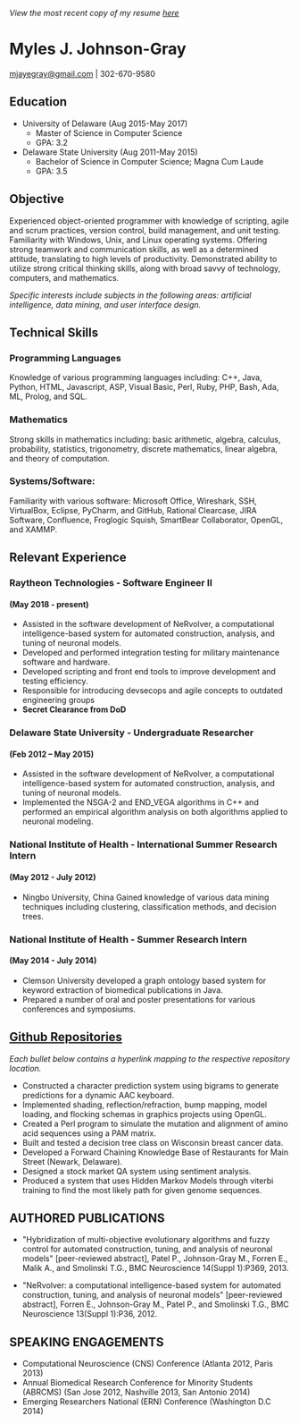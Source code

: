 _View the most recent copy of my resume [here](https://gitmyles.github.io/Resume/)_

# Myles J. Johnson-Gray
mjayegray@gmail.com | 302-670-9580

## Education
* University of Delaware (Aug 2015-May 2017)
    * Master of Science in Computer Science
    * GPA: 3.2
* Delaware State University (Aug 2011-May 2015)
    * Bachelor of Science in Computer Science; Magna Cum Laude
    * GPA: 3.5


## Objective
Experienced object-oriented programmer with knowledge of scripting, agile and scrum practices, version control, build management, and unit testing. Familiarity with Windows, Unix, and Linux operating systems. Offering strong teamwork and communication skills, as well as a determined attitude, translating to high levels of productivity. Demonstrated ability to utilize strong critical thinking skills, along with broad savvy of technology, computers, and mathematics.

_Specific interests include subjects in the following areas: artificial intelligence, data mining, and user interface design._


## Technical Skills
### Programming Languages
Knowledge of various programming languages including: C++, Java, Python, HTML, Javascript, ASP, Visual Basic, Perl, Ruby, PHP, Bash, Ada, ML, Prolog, and SQL.

### Mathematics
Strong skills in mathematics including: basic arithmetic, algebra, calculus, probability, statistics, trigonometry, discrete mathematics, linear algebra, and theory of computation. 

### Systems/Software:
Familiarity with various software: Microsoft Office, Wireshark, SSH, VirtualBox, Eclipse, PyCharm, and GitHub, Rational Clearcase, JIRA Software, Confluence, Froglogic Squish, SmartBear Collaborator, OpenGL, and XAMMP.






## Relevant Experience
### Raytheon Technologies - Software Engineer II
#### (May 2018 - present)
* Assisted in the software development of NeRvolver, a computational intelligence-based system for automated construction, analysis, and tuning of neuronal models.
* Developed and performed integration testing for military maintenance software and hardware.
* Developed scripting and front end tools to improve development and testing efficiency.
* Responsible for introducing devsecops and agile concepts to outdated engineering groups
* **Secret Clearance from DoD**

### Delaware State University - Undergraduate Researcher
#### (Feb 2012 – May 2015)
* Assisted in the software development of NeRvolver, a computational intelligence-based system for automated construction, analysis, and tuning of neuronal models. 
* Implemented the NSGA-2 and END_VEGA algorithms in C++ and performed an empirical algorithm analysis on both algorithms applied to neuronal modeling. 

### National Institute of Health - International Summer Research Intern
#### (May 2012 - July 2012)
* Ningbo University, China Gained knowledge of various data mining techniques including clustering, classification methods, and decision trees.

### National Institute of Health - Summer Research Intern
#### (May 2014 - July 2014)
* Clemson University developed a graph ontology based system for keyword extraction of biomedical publications in Java.
* Prepared a number of oral and poster presentations for various conferences and symposiums.


## [Github Repositories](https://github.com/gitmyles?tab=repositories)
_Each bullet below contains a hyperlink mapping to the respective repository location._
* Constructed a character prediction system using bigrams to generate predictions for a dynamic AAC keyboard.
* Implemented shading, reflection/refraction, bump mapping, model loading, and flocking schemas in graphics projects using OpenGL.
* Created a Perl program to simulate the mutation and alignment of amino acid sequences using a PAM matrix.
* Built and tested a decision tree class on Wisconsin breast cancer data.
* Developed a Forward Chaining Knowledge Base of Restaurants for Main Street (Newark, Delaware).
* Designed a stock market QA system using sentiment analysis.
* Produced a system that uses Hidden Markov Models through viterbi training to find the most likely path for given genome sequences.


## AUTHORED PUBLICATIONS
* "Hybridization of multi-objective evolutionary algorithms and fuzzy control for automated construction, tuning, and analysis of neuronal models"
[peer-reviewed abstract], Patel P., Johnson-Gray M., Forren E., Malik A., and Smolinski T.G., BMC Neuroscience 14(Suppl 1):P369, 2013.

* "NeRvolver: a computational intelligence-based system for automated construction, tuning, and analysis of neuronal models"
[peer-reviewed abstract], Forren E., Johnson-Gray M., Patel P., and Smolinski T.G., BMC Neuroscience 13(Suppl 1):P36, 2012.


## SPEAKING ENGAGEMENTS
* Computational Neuroscience (CNS) Conference (Atlanta 2012, Paris 2013) 
* Annual Biomedical Research Conference for Minority Students (ABRCMS) (San Jose 2012, Nashville 2013, San Antonio 2014) 
* Emerging Researchers National (ERN) Conference (Washington D.C 2014) 



